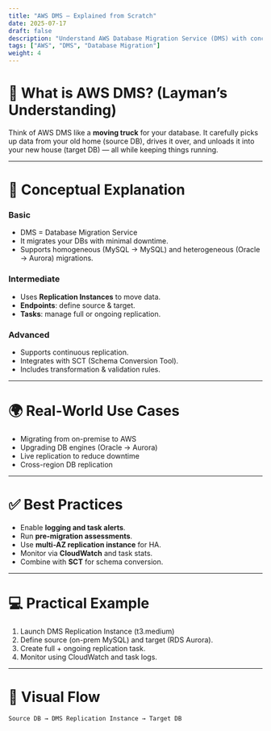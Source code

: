 ```yaml
---
title: "AWS DMS – Explained from Scratch"
date: 2025-07-17
draft: false
description: "Understand AWS Database Migration Service (DMS) with concepts, analogy, and real use cases."
tags: ["AWS", "DMS", "Database Migration"]
weight: 4
---
```


# 🧠 What is AWS DMS? (Layman’s Understanding)

Think of AWS DMS like a **moving truck** for your database. It carefully picks up data from your old home (source DB), drives it over, and unloads it into your new house (target DB) — all while keeping things running.

---

# 🧩 Conceptual Explanation

### Basic

- DMS = Database Migration Service
- It migrates your DBs with minimal downtime.
- Supports homogeneous (MySQL → MySQL) and heterogeneous (Oracle → Aurora) migrations.

### Intermediate

- Uses **Replication Instances** to move data.
- **Endpoints**: define source & target.
- **Tasks**: manage full or ongoing replication.

### Advanced

- Supports continuous replication.
- Integrates with SCT (Schema Conversion Tool).
- Includes transformation & validation rules.

---

# 🌍 Real-World Use Cases

- Migrating from on-premise to AWS
- Upgrading DB engines (Oracle → Aurora)
- Live replication to reduce downtime
- Cross-region DB replication

---

# ✅ Best Practices

- Enable **logging and task alerts**.
- Run **pre-migration assessments**.
- Use **multi-AZ replication instance** for HA.
- Monitor via **CloudWatch** and task stats.
- Combine with **SCT** for schema conversion.

---

# 💻 Practical Example

1. Launch DMS Replication Instance (t3.medium)
2. Define source (on-prem MySQL) and target (RDS Aurora).
3. Create full + ongoing replication task.
4. Monitor using CloudWatch and task logs.

---

# 🔁 Visual Flow

```
Source DB → DMS Replication Instance → Target DB
```
